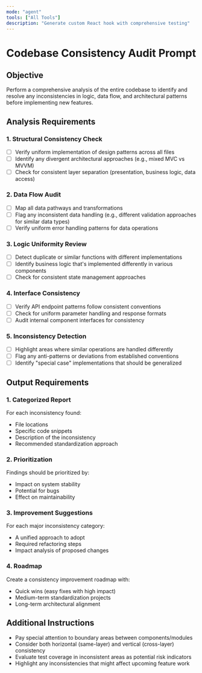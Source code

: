 ```yaml
---
mode: "agent"
tools: ["All Tools"]
description: "Generate custom React hook with comprehensive testing"
---
```


# Codebase Consistency Audit Prompt

## Objective

Perform a comprehensive analysis of the entire codebase to identify and resolve any inconsistencies in logic, data flow, and architectural patterns before implementing new features.

## Analysis Requirements

### 1. Structural Consistency Check

- [ ] Verify uniform implementation of design patterns across all files
- [ ] Identify any divergent architectural approaches (e.g., mixed MVC vs MVVM)
- [ ] Check for consistent layer separation (presentation, business logic, data access)

### 2. Data Flow Audit

- [ ] Map all data pathways and transformations
- [ ] Flag any inconsistent data handling (e.g., different validation approaches for similar data types)
- [ ] Verify uniform error handling patterns for data operations

### 3. Logic Uniformity Review

- [ ] Detect duplicate or similar functions with different implementations
- [ ] Identify business logic that's implemented differently in various components
- [ ] Check for consistent state management approaches

### 4. Interface Consistency

- [ ] Verify API endpoint patterns follow consistent conventions
- [ ] Check for uniform parameter handling and response formats
- [ ] Audit internal component interfaces for consistency

### 5. Inconsistency Detection

- [ ] Highlight areas where similar operations are handled differently
- [ ] Flag any anti-patterns or deviations from established conventions
- [ ] Identify "special case" implementations that should be generalized

## Output Requirements

### 1. Categorized Report

For each inconsistency found:

- File locations
- Specific code snippets
- Description of the inconsistency
- Recommended standardization approach

### 2. Prioritization

Findings should be prioritized by:

- Impact on system stability
- Potential for bugs
- Effect on maintainability

### 3. Improvement Suggestions

For each major inconsistency category:

- A unified approach to adopt
- Required refactoring steps
- Impact analysis of proposed changes

### 4. Roadmap

Create a consistency improvement roadmap with:

- Quick wins (easy fixes with high impact)
- Medium-term standardization projects
- Long-term architectural alignment

## Additional Instructions

- Pay special attention to boundary areas between components/modules
- Consider both horizontal (same-layer) and vertical (cross-layer) consistency
- Evaluate test coverage in inconsistent areas as potential risk indicators
- Highlight any inconsistencies that might affect upcoming feature work
